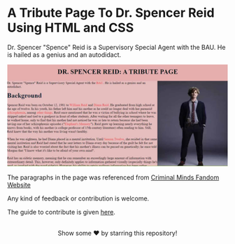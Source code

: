 # A Tribute Page To Dr. Spencer Reid Using HTML and CSS

Dr. Spencer "Spence" Reid is a Supervisory Special Agent with the BAU. He is hailed as a genius and an autodidact.

![Spencer Reid](/Images/Spencer.jpg)

The paragraphs in the page was referenced from [Criminal Minds Fandom Website](https://criminalminds.fandom.com/wiki/Spencer_Reid)

Any kind of feedback or contribution is welcome.

The guide to contribute is given [here](https://medium.com/@pragyasapkota/how-to-create-a-pull-request-in-github-a-small-guide-to-beginners-in-hacktober-2022-f4f5ff214542).

<br>
<div align="center">
Show some ❤️ by starring this repository!
</div>
